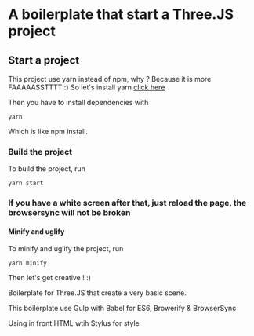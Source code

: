 # A boilerplate that start a Three.JS project

## Start a project
This project use yarn instead of npm, why ? Because it is more FAAAAASSTTTT :) So let's install yarn  [click here](https://yarnpkg.com/lang/en/)

Then you have to install dependencies with

```
yarn
```

Which is like npm install.


### Build the project

To build the project, run

```
yarn start
```

### If you have a white screen after that, just reload the page, the browsersync will not be broken

#### Minify and uglify

To minify and uglify the project, run

```
yarn minify
```

Then let's get creative ! :)


Boilerplate for Three.JS that create a very basic scene.

This boilerplate use Gulp with Babel for ES6, Browerify & BrowserSync 


Using in front HTML wtih Stylus for style
